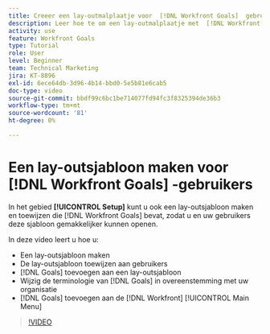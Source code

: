 ```yaml
---
title: Creeer een lay-outmalplaatje voor  [!DNL Workfront Goals]  gebruikers
description: Leer hoe te om een lay-outmalplaatje met  [!DNL Workfront Goals], assign the layout template to users, and change [!DNL Goals]  terminologie tot stand te brengen om uw organisatie aan te passen.
activity: use
feature: Workfront Goals
type: Tutorial
role: User
level: Beginner
team: Technical Marketing
jira: KT-8896
exl-id: 6ece64db-3d96-4b14-bbd0-5e5b81e6cab5
doc-type: video
source-git-commit: bbdf99c6bc1be714077fd94fc3f8325394de36b3
workflow-type: tm+mt
source-wordcount: '81'
ht-degree: 0%

---
```


# Een lay-outsjabloon maken voor [!DNL Workfront Goals] -gebruikers

In het gebied **[!UICONTROL Setup]** kunt u ook een lay-outsjabloon maken en toewijzen die [!DNL Workfront Goals] bevat, zodat u en uw gebruikers deze sjabloon gemakkelijker kunnen openen.

In deze video leert u hoe u:

* Een lay-outsjabloon maken
* De lay-outsjabloon toewijzen aan gebruikers
* [!DNL Goals] toevoegen aan een lay-outsjabloon
* Wijzig de terminologie van [!DNL Goals] in overeenstemming met uw organisatie
* [!DNL Goals] toevoegen aan de [!DNL Workfront] [!UICONTROL Main Menu]

>[!VIDEO](https://video.tv.adobe.com/v/335190/?quality=12&learn=on&enablevpops=1)

<!--
Learn more graphic
-->
